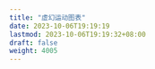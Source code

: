 ```yaml
---
title: "虚幻运动图表"
date: 2023-10-06T19:19:19
lastmod: 2023-10-06T19:19:32+08:00
draft: false
weight: 4005
---
```

